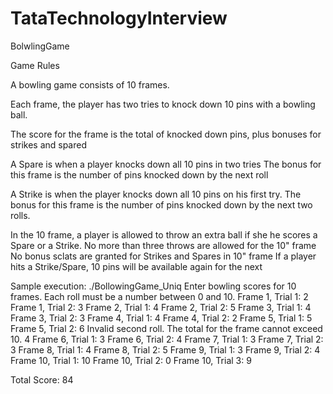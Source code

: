# TataTechnologyInterview
BolwlingGame

Game Rules

A bowling game consists of 10 frames.

Each frame, the player has two tries to knock down 10 pins with a bowling ball.

The score for the frame is the total of knocked down pins, plus bonuses for strikes and spared

A Spare is when a player knocks down all 10 pins in two tries
The bonus for this frame is the number of pins knocked down by the next roll

A Strike is when the player knocks down all 10 pins on his first try.
The bonus for this frame is the number of pins knocked down by the next two rolls.

In the 10 frame, a player is allowed to throw an extra ball if she he scores a Spare or a Strike.
No more than three throws are allowed for the 10" frame
No bonus sclats are granted for Strikes and Spares in 10" frame
If a player hits a Strike/Spare, 10 pins will be available again for the next

Sample execution:
./BollowingGame_Uniq 
Enter bowling scores for 10 frames.
Each roll must be a number between 0 and 10.
Frame 1, Trial 1: 2
Frame 1, Trial 2: 3
Frame 2, Trial 1: 4
Frame 2, Trial 2: 5
Frame 3, Trial 1: 4
Frame 3, Trial 2: 3
Frame 4, Trial 1: 4
Frame 4, Trial 2: 2
Frame 5, Trial 1: 5
Frame 5, Trial 2: 6
Invalid second roll. The total for the frame cannot exceed 10.
4
Frame 6, Trial 1: 3
Frame 6, Trial 2: 4
Frame 7, Trial 1: 3
Frame 7, Trial 2: 3
Frame 8, Trial 1: 4
Frame 8, Trial 2: 5
Frame 9, Trial 1: 3
Frame 9, Trial 2: 4
Frame 10, Trial 1: 10
Frame 10, Trial 2: 0
Frame 10, Trial 3: 9

Total Score: 84
